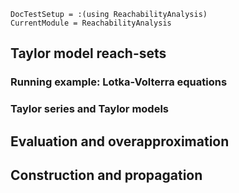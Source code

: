 ```@meta
DocTestSetup = :(using ReachabilityAnalysis)
CurrentModule = ReachabilityAnalysis
```

## Taylor model reach-sets

### Running example: Lotka-Volterra equations

### Taylor series and Taylor models

## Evaluation and overapproximation

## Construction and propagation
